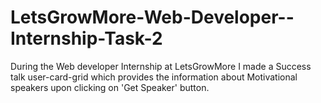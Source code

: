 # LetsGrowMore-Web-Developer--Internship-Task-2
During the Web developer Internship at LetsGrowMore I made a Success talk user-card-grid which provides the information about Motivational speakers upon clicking on 'Get Speaker' button.

